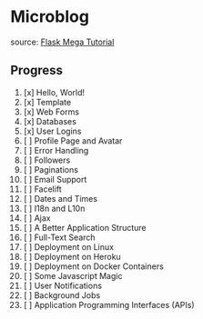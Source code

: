# Microblog

source: [Flask Mega Tutorial](https://blog.miguelgrinberg.com/post/the-flask-mega-tutorial-part-i-hello-world)

## Progress

1. [x] Hello, World!
2. [x] Template
3. [x] Web Forms
4. [x] Databases
5. [x] User Logins
6. [ ] Profile Page and Avatar
7. [ ] Error Handling
8. [ ] Followers
9. [ ] Paginations
10. [ ] Email Support
11. [ ] Facelift
12. [ ] Dates and Times
13. [ ] I18n and L10n
14. [ ] Ajax
15. [ ] A Better Application Structure
16. [ ] Full-Text Search
17. [ ] Deployment on Linux
18. [ ] Deployment on Heroku
19. [ ] Deployment on Docker Containers
20. [ ] Some Javascript Magic
21. [ ] User Notifications
22. [ ] Background Jobs
23. [ ] Application Programming Interfaces (APIs)
